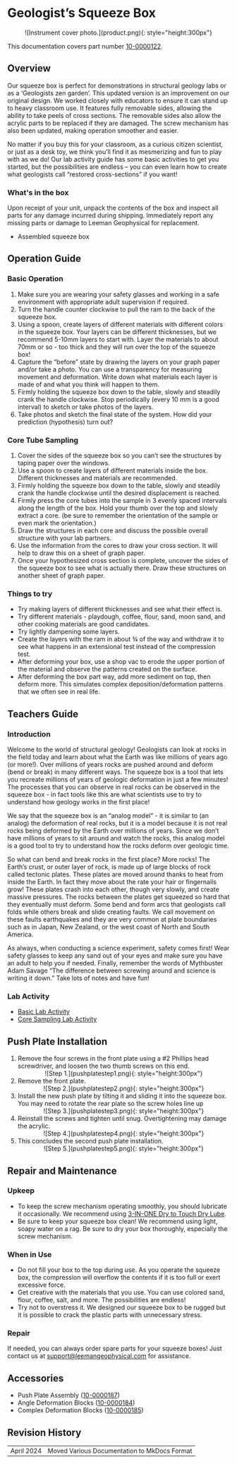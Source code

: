 # Geologist’s Squeeze Box
<center>
![Instrument cover photo.](product.png){: style="height:300px"}
</center>

This documentation covers part number <a
href="https://leemangeophysical.com/product/geologists-squeeze-box/"
target="_blank" rel="noopener noreferrer">10-0000122</a>.

## Overview
Our squeeze box is perfect for demonstrations in structural geology labs or as a ‘Geologists zen garden’. This updated version is an improvement on our original design. We worked closely with educators to ensure it can stand up to heavy classroom use. It features fully removable sides, allowing the ability to take peels of cross sections. The removable sides also allow the acrylic parts to be replaced if they are damaged.  The screw mechanism has also been updated, making operation smoother and easier.

No matter if you buy this for your classroom, as a curious citizen scientist, or just as a desk toy, we think you’ll find it as mesmerizing and fun to play with as we do! Our lab activity guide has some basic activities to get you started, but the possibilities are endless – you can even learn how to create what geologists call “restored cross-sections” if you want!

### What's in the box
Upon receipt of your unit, unpack the contents of the box and inspect all parts
for any damage incurred during shipping. Immediately report any missing parts or
damage to Leeman Geophysical for replacement.  

* Assembled squeeze box

## Operation Guide
### Basic Operation
1. Make sure you are wearing your safety glasses and working in a safe
   environment with appropriate adult supervision if required.
1. Turn the handle counter clockwise to pull the ram to the back of the squeeze
   box.
1. Using a spoon, create layers of different materials with different colors in
   the squeeze box. Your layers can be different thicknesses, but we recommend
   5-10mm layers to start with. Layer the materials to about 70mm or so - too
   thick and they will run over the top of the squeeze box!
1. Capture the “before” state by drawing the layers on your graph paper and/or
   take a photo. You can use a transparency for measuring movement and
   deformation. Write down what materials each layer is made of and what you
   think will happen to them.
1. Firmly holding the squeeze box down to the table, slowly and steadily crank
   the handle clockwise. Stop periodically (every 10 mm is a good interval) to
   sketch or take photos of the layers.
1. Take photos and sketch the final state of the system. How did your prediction
   (hypothesis) turn out?

### Core Tube Sampling  
1. Cover the sides of the squeeze box so you can’t see the structures by taping
   paper over the windows.
1. Use a spoon to create layers of different materials inside the box. Different
   thicknesses and materials are recommended.
1. Firmly holding the squeeze box down to the table, slowly and steadily crank
   the handle clockwise until the desired displacement is reached. 
1. Firmly press the core tubes into the sample in 3 evenly spaced intervals
   along the length of the box. Hold your thumb over the top and slowly extract
   a core. (be sure to remember the orientation of the sample or even mark the
   orientation.)
1. Draw the structures in each core and discuss the possible overall structure
   with your lab partners.
1. Use the information from the cores to draw your cross section. It will help
   to draw this on a sheet of graph paper. 
1. Once your hypothesized cross section is complete, uncover the sides of the
   squeeze box to see what is actually there. Draw these structures on another
   sheet of graph paper.


### Things to try  
* Try making layers of different thicknesses and see what their effect is.
* Try different materials - playdough, coffee, flour, sand, moon sand, and other
  cooking materials are good candidates.
* Try lightly dampening some layers.
* Create the layers with the ram in about ¾ of the way and withdraw it to see
  what happens in an extensional test instead of the compression test.
* After deforming your box, use a shop vac to erode the upper portion of the
  material and observe the patterns created on the surface.
* After deforming the box part way, add more sediment on top, then deform more.
  This simulates complex deposition/deformation patterns that we often see in
  real life.


## Teachers Guide
### Introduction
Welcome to the world of structural geology! Geologists can look at rocks in the
field today and learn about what the Earth was like millions of years ago (or
more!). Over millions of years rocks are pushed around and deform (bend or
break) in many different ways. The squeeze box is a tool that lets you recreate
millions of years of geologic deformation in just a few minutes! The processes
that you can observe in real rocks can be observed in the squeeze box - in fact
tools like this are what scientists use to try to understand how geology works
in the first place!  

We say that the squeeze box is an “analog model” - it is similar to (an analog)
the deformation of real rocks, but it is a model because it is not real rocks
being deformed by the Earth over millions of years. Since we don’t have millions
of years to sit around and watch the rocks, this analog model is a good tool to
try to understand how the rocks deform over geologic time.  

So what can bend and break rocks in the first place? More rocks! The Earth’s
crust, or outer layer of rock, is made up of large blocks of rock called
tectonic plates. These plates are moved around thanks to heat from inside the
Earth. In fact they move about the rate your hair or fingernails grow! These
plates crash into each other, though very slowly, and create massive pressures.
The rocks between the plates get squeezed so hard that they eventually must
deform. Some bend and form arcs that geologists call folds while others break
and slide creating faults. We call movement on these faults earthquakes and they
are very common at plate boundaries such as in Japan, New Zealand, or the west
coast of North and South America.  

As always, when conducting a science experiment, safety comes first! Wear safety
glasses to keep any sand out of your eyes and make sure you have an adult to
help you if needed. Finally, remember the words of Mythbuster Adam Savage “The
difference between screwing around and science is writing it down.” Take lots of
notes and have fun!  

### Lab Activity
* <a href="https://docs.google.com/document/d/1_ukrtYt-NUvjx7G5uUpbuBWwasQ5orbDjec4CXtnwoE/edit" target="_blank" rel="noopener noreferrer">Basic Lab Activity</a>
* <a href="https://docs.google.com/document/d/1ni7TQ4-xyOrLFwiIlzJ49hatRJ2FzKREU-i2q9pWqOA/edit#heading=h.mq2gzs29aged" target="_blank" rel="noopener noreferrer">Core Sampling Lab Activity</a>



## Push Plate Installation
1. Remove the four screws in the front plate using a #2 Phillips head
   screwdriver, and loosen the two thumb screws on this end.  
    <center>
    ![Step 1.](pushplatestep1.png){: style="height:300px"}
    </center>
1. Remove the front plate.
    <center>
    ![Step 2.](pushplatestep2.png){: style="height:300px"}
    </center>
1. Install the new push plate by tilting it and sliding it into the squeeze box.
   You may need to rotate the rear plate so the screw holes line up
    <center>
    ![Step 3.](pushplatestep3.png){: style="height:300px"}
    </center>
1. Reinstall the screws and tighten until snug. Overtightening may damage the acrylic. 
    <center>
    ![Step 4.](pushplatestep4.png){: style="height:300px"}
    </center>
1. This concludes the second push plate installation.
    <center>
    ![Step 5.](pushplatestep5.png){: style="height:300px"}
    </center>

## Repair and Maintenance
### Upkeep
* To keep the screw mechanism operating smoothly, you should lubricate it
  occasionally. We recommend using <a
  href="https://3inone.com/product/3-in-one-dry-to-touch-dry-lube/"
  target="_blank" rel="noopener noreferrer">3-IN-ONE Dry to Touch Dry Lube</a>.
* Be sure to keep your squeeze box clean! We recommend using light, soapy water
  on a rag. Be sure to dry your box thoroughly, especially the screw mechanism.

### When in Use
* Do not fill your box to the top during use. As you operate the squeeze box,
  the compression will overflow the contents if it is too full or exert
  excessive force.
* Get creative with the materials that you use. You can use colored sand, flour,
  coffee, salt, and more. The possibilities are endless!
* Try not to overstress it. We designed our squeeze box to be rugged but it is
  possible to crack the plastic parts with unnecessary stress.

### Repair
If needed, you can always order spare parts for your squeeze boxes! Just contact us at support@leemangeophysical.com for assistance.

## Accessories
* Push Plate Assembly (<a href="https://leemangeophysical.com/product/geologists-squeeze-box-push-plate/" target="_blank" rel="noopener noreferrer">10-0000187</a>)
* Angle Deformation Blocks (<a href="" target="_blank" rel="noopener noreferrer">10-0000184</a>)
* Complex Deformation Blocks (<a href="" target="_blank" rel="noopener noreferrer">10-0000185</a>)


## Revision History
<table>
  <tr>
    <td>April 2024</td>
    <td>Moved Various Documentation to MkDocs Format</td>
  </tr>
</table>
